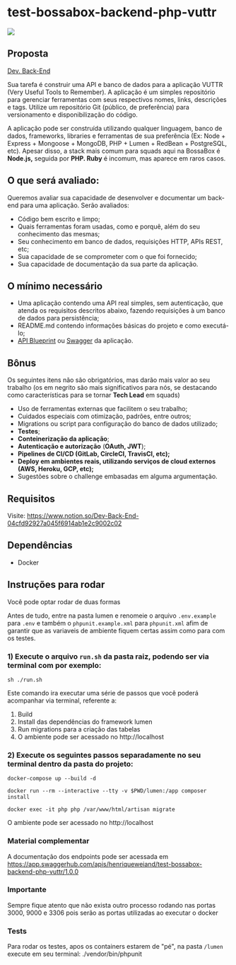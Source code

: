 # test-bossabox-backend-php-vuttr

<p><img src="https://github.com/henriqueweiand/test-bossabox-backend-php-vuttr/workflows/Laravel%20Workflow/badge.svg"></p>

## Proposta

[Dev. Back-End](https://www.notion.so/04cfd92927a045f6914ab1e2c9002c02)

Sua tarefa é construir uma API e banco de dados para a aplicação VUTTR (Very Useful Tools to Remember). A aplicação é um simples repositório para gerenciar ferramentas com seus respectivos nomes, links, descrições e tags. Utilize um repositório Git (público, de preferência) para versionamento e disponibilização do código.

A aplicação pode ser construída utilizando qualquer linguagem, banco de dados, frameworks, libraries e ferramentas de sua preferência (Ex: Node + Express + Mongoose + MongoDB, PHP + Lumen + RedBean + PostgreSQL, etc). Apesar disso, a stack mais comum para squads aqui na BossaBox é **Node.js,** seguida por **PHP. Ruby** é incomum, mas aparece em raros casos.

## O que será avaliado:

Queremos avaliar sua capacidade de desenvolver e documentar um back-end para uma aplicação. Serão avaliados:

- Código bem escrito e limpo;
- Quais ferramentas foram usadas, como e porquê, além do seu conhecimento das mesmas;
- Seu conhecimento em banco de dados, requisições HTTP, APIs REST, etc;
- Sua capacidade de se comprometer com o que foi fornecido;
- Sua capacidade de documentação da sua parte da aplicação.

## O mínimo necessário

- Uma aplicação contendo uma API real simples, sem autenticação, que atenda os requisitos descritos abaixo, fazendo requisições à um banco de dados para persistência;
- README.md contendo informações básicas do projeto e como executá-lo;
- [API Blueprint](https://apiblueprint.org/) ou [Swagger](https://swagger.io/docs/specification/basic-structure/) da aplicação.

## Bônus

Os seguintes itens não são obrigatórios, mas darão mais valor ao seu trabalho (os em negrito são mais significativos para nós, se destacando como características para se tornar **Tech Lead** em squads)

- Uso de ferramentas externas que facilitem o seu trabalho;
- Cuidados especiais com otimização, padrões, entre outros;
- Migrations ou script para configuração do banco de dados utilizado;
- **Testes**;
- **Conteinerização da aplicação**;
- **Autenticação e autorização** (**OAuth, JWT**);
- **Pipelines de CI/CD (GitLab, CircleCI, TravisCI, etc);**
- **Deploy em ambientes reais, utilizando serviços de cloud externos (AWS, Heroku, GCP, etc);**
- Sugestões sobre o challenge embasadas em alguma argumentação.

## Requisitos

Visite: https://www.notion.so/Dev-Back-End-04cfd92927a045f6914ab1e2c9002c02

## Dependências

- Docker

## Instruções para rodar

Você pode optar rodar de duas formas

Antes de tudo, entre na pasta lumen e renomeie o arquivo `.env.example` para `.env` e também o `phpunit.example.xml` para `phpunit.xml` afim de garantir que as variaveis de ambiente fiquem certas assim como para com os testes.

### 1) Execute o arquivo `run.sh` da pasta raiz, podendo ser via terminal com por exemplo:

`sh ./run.sh`

Este comando ira executar uma série de passos que você poderá acompanhar via terminal, referente a:
1) Build
2) Install das dependências do framework lumen
3) Run migrations para a criação das tabelas
4) O ambiente pode ser acessado no http://localhost

### 2) Execute os seguintes passos separadamente no seu terminal dentro da pasta do projeto:

`docker-compose up --build -d`

`docker run --rm --interactive --tty -v $PWD/lumen:/app composer install`

`docker exec -it php php /var/www/html/artisan migrate`

O ambiente pode ser acessado no http://localhost

### Material complementar

A documentação dos endpoints pode ser acessada em https://app.swaggerhub.com/apis/henriqueweiand/test-bossabox-backend-php-vuttr/1.0.0

### Importante

Sempre fique atento que não exista outro processo rodando nas portas 3000, 9000 e 3306 pois serão as portas utilizadas ao executar o docker

### Tests

Para rodar os testes, apos os containers estarem de "pé", na pasta `/lumen` execute em seu terminal:  ./vendor/bin/phpunit